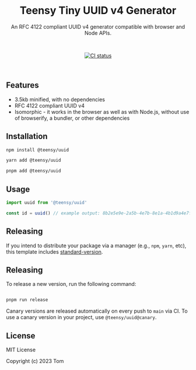 <br/>
<h1 align="center">
  Teensy Tiny UUID v4 Generator
</h1>
<p align="middle">
  An RFC 4122 compliant UUID v4 generator compatible with browser and Node APIs.
  </p>
<br/>
<p align="center">
  <a href="https://github.com/tbusillo/teensy-typescript-package/actions/workflows"><img src="https://github.com/tbusillo/teensy-typescript-package/actions/workflows/test.yml/badge.svg" alt="CI status"></a>
</p>
<br/>

## Features

- 3.5kb minified, with no dependencies
- RFC 4122 compliant UUID v4
- Isomorphic - it works in the browser as well as with Node.js, without use of browserify, a bundler, or other dependencies

## Installation

```bash
npm install @teensy/uuid

yarn add @teensy/uuid

pnpm add @teensy/uuid
```

## Usage

```typescript
import uuid from '@teensy/uuid'

const id = uuid() // example output: 8b2e5e9e-2a5b-4e7b-8e1a-4b1d9a4e7f2a

```

## Releasing

If you intend to distribute your package via a manager (e.g., `npm`, `yarn`, etc), this template
includes [standard-version](https://github.com/conventional-changelog/standard-version).


## Releasing

To release a new version, run the following command:

```bash

pnpm run release

```

Canary versions are released automatically on every push to `main` via CI. To use a canary version in your project, use `@teensy/uuid@canary`.

## License

MIT License

Copyright (c) 2023 Tom
